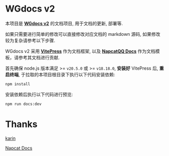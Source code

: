 # WGdocs v2

本项目是 **[WGdocs v2](https://mmy.kesug.com/)** 的文档项目, 用于文档的更新, 部署等.

如果只需要进行简单的修改可以直接修改对应文档的 markdown 源码, 如果修改较为复杂请参考以下步骤.

WGdocs v2 采用 **[VitePress](https://vitepress.dev/zh/guide/what-is-vitepress)** 作为文档框架, 以及 **[NapcatQQ Docs](https://github.com/NapNeko/NapCatDocs)** 作为文档模板，请参考其文档进行贡献.

首先确保 node.js 版本满足 >= `v20.5.0` 或 >= `v18.18.0`, **安装好** VitePress 后, **重启终端**, 于拉取的本项目根目录下执行以下代码安装依赖:

```bash
npm install
```

安装依赖后执行以下代码进行预览:

```bash
npm run docs:dev
```

# Thanks

[karin](https://github.com/KarinJS/Karin)

[Napcat Docs](https://github.com/NapNeko/NapCatDocs)